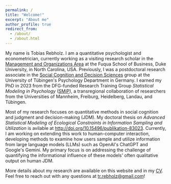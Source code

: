 ```yaml
---
permalink: /
title: "Welcome!"
excerpt: "About me"
author_profile: true
redirect_from: 
  - /about/
  - /about.html
---
```


My name is Tobias Rebholz. I am a quantitative psychologist and econometrician, currently working as a visiting research scholar in the <a href="https://areas.fuqua.duke.edu/management/index.html">Management and Organizations Area</a> at the Fuqua School of Business, Duke University, in North Carolina, USA. Previously, I was a postdoctoral research associate in the <a href='https://uni-tuebingen.de/en/174183' target="_blank">Social Cognition and Decision Sciences</a> group at the University of Tübingen's Psychology Department in Germany. I earned my PhD in 2023 from the DFG-funded Research Training Group <i>Statistical Modeling in Psychology</i> (<a href='https://www.uni-mannheim.de/smip/team/phd-candidates/cohort-2020/tobias-rebholz/' target="_blank">SMiP</a>), a transregional collaboration of researchers from the Universities of Mannheim, Freiburg, Heidelberg, Landau, and Tübingen. 

Most of my research focuses on quantitative methods in social cognition and judgment and decision-making (JDM). My doctoral thesis on <i>Advanced Statistical Modeling of Ecological Constraints in Information Sampling and Utilization</i> is avilable at <a href='http://doi.org/10.15496/publikation-83023' target="_blank">http://doi.org/10.15496/publikation-83023</a>. Currently, I am working on extending this work to human-computer interaction, developing methods to examine how users sample and utilize information from large language models (LLMs) such as OpenAI's ChatGPT and Google's Gemini. My primary focus is on addressing the challenge of quantifying the informational influence of these models' often qualitative output on human JDM.

More details about my research are available on this website and in my [CV](/cv/). Feel free to reach out with any questions at <a href='mailto:tr.rebholz@gmail.com'>tr.rebholz@gmail.com</a>!